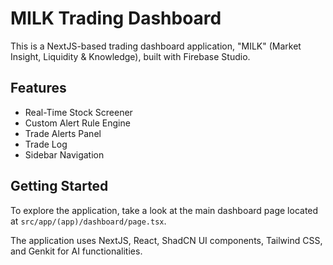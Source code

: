 # MILK Trading Dashboard

This is a NextJS-based trading dashboard application, "MILK" (Market Insight, Liquidity & Knowledge), built with Firebase Studio.

## Features

- Real-Time Stock Screener
- Custom Alert Rule Engine
- Trade Alerts Panel
- Trade Log
- Sidebar Navigation

## Getting Started

To explore the application, take a look at the main dashboard page located at `src/app/(app)/dashboard/page.tsx`.

The application uses NextJS, React, ShadCN UI components, Tailwind CSS, and Genkit for AI functionalities.
